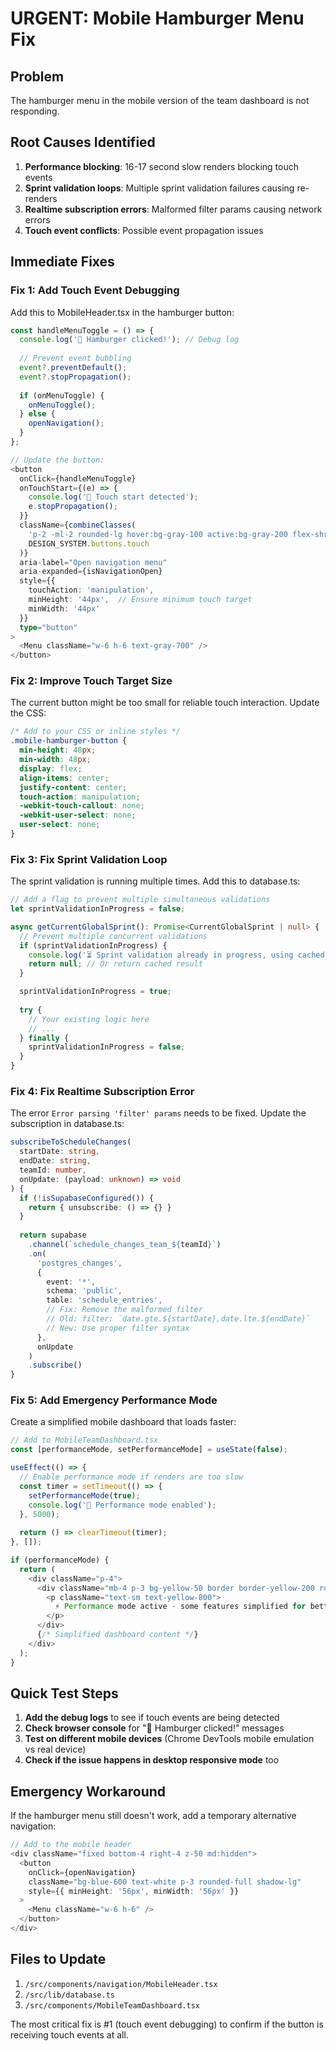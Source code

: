 # URGENT: Mobile Hamburger Menu Fix

## Problem
The hamburger menu in the mobile version of the team dashboard is not responding.

## Root Causes Identified
1. **Performance blocking**: 16-17 second slow renders blocking touch events
2. **Sprint validation loops**: Multiple sprint validation failures causing re-renders
3. **Realtime subscription errors**: Malformed filter params causing network errors
4. **Touch event conflicts**: Possible event propagation issues

## Immediate Fixes

### Fix 1: Add Touch Event Debugging
Add this to MobileHeader.tsx in the hamburger button:

```typescript
const handleMenuToggle = () => {
  console.log('🍔 Hamburger clicked!'); // Debug log
  
  // Prevent event bubbling
  event?.preventDefault();
  event?.stopPropagation();
  
  if (onMenuToggle) {
    onMenuToggle();
  } else {
    openNavigation();
  }
};

// Update the button:
<button 
  onClick={handleMenuToggle}
  onTouchStart={(e) => {
    console.log('🍔 Touch start detected');
    e.stopPropagation();
  }}
  className={combineClasses(
    'p-2 -ml-2 rounded-lg hover:bg-gray-100 active:bg-gray-200 flex-shrink-0 transition-colors',
    DESIGN_SYSTEM.buttons.touch
  )}
  aria-label="Open navigation menu"
  aria-expanded={isNavigationOpen}
  style={{ 
    touchAction: 'manipulation',
    minHeight: '44px',  // Ensure minimum touch target
    minWidth: '44px'
  }}
  type="button"
>
  <Menu className="w-6 h-6 text-gray-700" />
</button>
```

### Fix 2: Improve Touch Target Size
The current button might be too small for reliable touch interaction. Update the CSS:

```css
/* Add to your CSS or inline styles */
.mobile-hamburger-button {
  min-height: 48px;
  min-width: 48px;
  display: flex;
  align-items: center;
  justify-content: center;
  touch-action: manipulation;
  -webkit-touch-callout: none;
  -webkit-user-select: none;
  user-select: none;
}
```

### Fix 3: Fix Sprint Validation Loop
The sprint validation is running multiple times. Add this to database.ts:

```typescript
// Add a flag to prevent multiple simultaneous validations
let sprintValidationInProgress = false;

async getCurrentGlobalSprint(): Promise<CurrentGlobalSprint | null> {
  // Prevent multiple concurrent validations
  if (sprintValidationInProgress) {
    console.log('⏳ Sprint validation already in progress, using cached result');
    return null; // Or return cached result
  }

  sprintValidationInProgress = true;
  
  try {
    // Your existing logic here
    // ...
  } finally {
    sprintValidationInProgress = false;
  }
}
```

### Fix 4: Fix Realtime Subscription Error
The error `Error parsing 'filter' params` needs to be fixed. Update the subscription in database.ts:

```typescript
subscribeToScheduleChanges(
  startDate: string,
  endDate: string,
  teamId: number,
  onUpdate: (payload: unknown) => void
) {
  if (!isSupabaseConfigured()) {
    return { unsubscribe: () => {} }
  }
  
  return supabase
    .channel(`schedule_changes_team_${teamId}`)
    .on(
      'postgres_changes',
      {
        event: '*',
        schema: 'public',
        table: 'schedule_entries',
        // Fix: Remove the malformed filter
        // Old: filter: `date.gte.${startDate},date.lte.${endDate}`
        // New: Use proper filter syntax
      },
      onUpdate
    )
    .subscribe()
}
```

### Fix 5: Add Emergency Performance Mode
Create a simplified mobile dashboard that loads faster:

```typescript
// Add to MobileTeamDashboard.tsx
const [performanceMode, setPerformanceMode] = useState(false);

useEffect(() => {
  // Enable performance mode if renders are too slow
  const timer = setTimeout(() => {
    setPerformanceMode(true);
    console.log('🚀 Performance mode enabled');
  }, 5000);
  
  return () => clearTimeout(timer);
}, []);

if (performanceMode) {
  return (
    <div className="p-4">
      <div className="mb-4 p-3 bg-yellow-50 border border-yellow-200 rounded-lg">
        <p className="text-sm text-yellow-800">
          ⚡ Performance mode active - some features simplified for better responsiveness
        </p>
      </div>
      {/* Simplified dashboard content */}
    </div>
  );
}
```

## Quick Test Steps

1. **Add the debug logs** to see if touch events are being detected
2. **Check browser console** for "🍔 Hamburger clicked!" messages
3. **Test on different mobile devices** (Chrome DevTools mobile emulation vs real device)
4. **Check if the issue happens in desktop responsive mode** too

## Emergency Workaround

If the hamburger menu still doesn't work, add a temporary alternative navigation:

```typescript
// Add to the mobile header
<div className="fixed bottom-4 right-4 z-50 md:hidden">
  <button
    onClick={openNavigation}
    className="bg-blue-600 text-white p-3 rounded-full shadow-lg"
    style={{ minHeight: '56px', minWidth: '56px' }}
  >
    <Menu className="w-6 h-6" />
  </button>
</div>
```

## Files to Update
1. `/src/components/navigation/MobileHeader.tsx`
2. `/src/lib/database.ts` 
3. `/src/components/MobileTeamDashboard.tsx`

The most critical fix is #1 (touch event debugging) to confirm if the button is receiving touch events at all.

